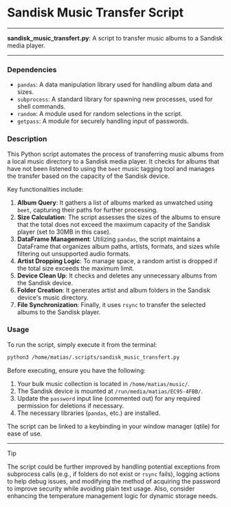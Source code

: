 # Sandisk Music Transfer Script

---

**sandisk_music_transfert.py**: A script to transfer music albums to a Sandisk media player.

---

### Dependencies

- `pandas`: A data manipulation library used for handling album data and sizes.
- `subprocess`: A standard library for spawning new processes, used for shell commands.
- `random`: A module used for random selections in the script.
- `getpass`: A module for securely handling input of passwords.

### Description

This Python script automates the process of transferring music albums from a local music directory to a Sandisk media player. It checks for albums that have not been listened to using the `beet` music tagging tool and manages the transfer based on the capacity of the Sandisk device.

Key functionalities include:

1. **Album Query**: It gathers a list of albums marked as unwatched using `beet`, capturing their paths for further processing.
2. **Size Calculation**: The script assesses the sizes of the albums to ensure that the total does not exceed the maximum capacity of the Sandisk player (set to 30MB in this case).
3. **DataFrame Management**: Utilizing `pandas`, the script maintains a DataFrame that organizes album paths, artists, formats, and sizes while filtering out unsupported audio formats.
4. **Artist Dropping Logic**: To manage space, a random artist is dropped if the total size exceeds the maximum limit.
5. **Device Clean Up**: It checks and deletes any unnecessary albums from the Sandisk device.
6. **Folder Creation**: It generates artist and album folders in the Sandisk device's music directory.
7. **File Synchronization**: Finally, it uses `rsync` to transfer the selected albums to the Sandisk player.

### Usage

To run the script, simply execute it from the terminal:

```bash
python3 /home/matias/.scripts/sandisk_music_transfert.py
```

Before executing, ensure you have the following:

1. Your bulk music collection is located in `/home/matias/music/`.
2. The Sandisk device is mounted at `/run/media/matias/EC95-4FBB/`.
3. Update the `password` input line (commented out) for any required permission for deletions if necessary.
4. The necessary libraries (`pandas`, etc.) are installed.

The script can be linked to a keybinding in your window manager (qtile) for ease of use.

---

> [!TIP] 
> The script could be further improved by handling potential exceptions from subprocess calls (e.g., if folders do not exist or `rsync` fails), logging actions to help debug issues, and modifying the method of acquiring the password to improve security while avoiding plain text usage. Also, consider enhancing the temperature management logic for dynamic storage needs.